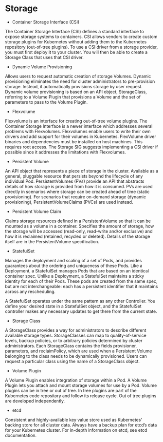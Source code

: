 # Storage

- Container Storage Interface (CSI)

The Container Storage Interface (CSI) defines a standard interface to expose
storage systems to containers. CSI allows vendors to create custom storage
plugins for Kubernetes without adding them to the Kubernetes repository
(out-of-tree plugins). To use a CSI driver from a storage provider, you must
first deploy it to your cluster. You will then be able to create a Storage Class
that uses that CSI driver.

- Dynamic Volume Provisioning

Allows users to request automatic creation of storage Volumes. Dynamic
provisioning eliminates the need for cluster administrators to pre-provision
storage. Instead, it automatically provisions storage by user request. Dynamic
volume provisioning is based on an API object, StorageClass, referring to a
Volume Plugin that provisions a Volume and the set of parameters to pass to the
Volume Plugin.

- Flexvolume

Flexvolume is an interface for creating out-of-tree volume plugins. The
Container Storage Interface is a newer interface which addresses several
problems with Flexvolumes. Flexvolumes enable users to write their own drivers
and add support for their volumes in Kubernetes. FlexVolume driver binaries and
dependencies must be installed on host machines. This requires root access. The
Storage SIG suggests implementing a CSI driver if possible since it addresses
the limitations with Flexvolumes.

- Persistent Volume

An API object that represents a piece of storage in the cluster. Available as a
general, pluggable resource that persists beyond the lifecycle of any individual
Pod. PersistentVolumes (PVs) provide an API that abstracts details of how
storage is provided from how it is consumed. PVs are used directly in scenarios
where storage can be created ahead of time (static provisioning). For scenarios
that require on-demand storage (dynamic provisioning), PersistentVolumeClaims
(PVCs) are used instead.

- Persistent Volume Claim

Claims storage resources defined in a PersistentVolume so that it can be mounted
as a volume in a container. Specifies the amount of storage, how the storage
will be accessed (read-only, read-write and/or exclusive) and how it is
reclaimed (retained, recycled or deleted). Details of the storage itself are in
the PersistentVolume specification.

- StatefulSet

Manages the deployment and scaling of a set of Pods, and provides guarantees
about the ordering and uniqueness of these Pods. Like a Deployment, a
StatefulSet manages Pods that are based on an identical container spec. Unlike a
Deployment, a StatefulSet maintains a sticky identity for each of their Pods.
These pods are created from the same spec, but are not interchangeable: each has
a persistent identifier that it maintains across any rescheduling.

A StatefulSet operates under the same pattern as any other Controller. You
define your desired state in a StatefulSet object, and the StatefulSet
controller makes any necessary updates to get there from the current state.

- Storage Class

A StorageClass provides a way for administrators to describe different available
storage types. StorageClasses can map to quality-of-service levels, backup
policies, or to arbitrary policies determined by cluster administrators. Each
StorageClass contains the fields provisioner, parameters, and reclaimPolicy,
which are used when a Persistent Volume belonging to the class needs to be
dynamically provisioned. Users can request a particular class using the name of
a StorageClass object.

- Volume Plugin

A Volume Plugin enables integration of storage within a Pod. A Volume Plugin
lets you attach and mount storage volumes for use by a Pod. Volume plugins can
be in tree or out of tree. In tree plugins are part of the Kubernetes code
repository and follow its release cycle. Out of tree plugins are developed
independently.

- etcd

Consistent and highly-available key value store used as Kubernetes’ backing
store for all cluster data. Always have a backup plan for etcd’s data for your
Kubernetes cluster. For in-depth information on etcd, see etcd documentation.
